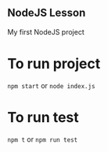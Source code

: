 ## NodeJS Lesson 
My first NodeJS project

# To run project 

```npm start```
or
```node index.js```

# To run test

```npm t```
or
```npm run test```
